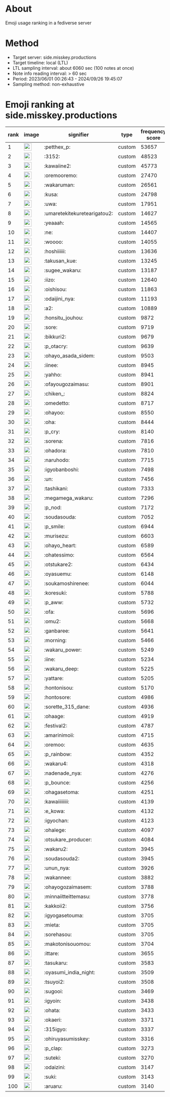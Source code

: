 # About
Emoji usage ranking in a fediverse server

# Method
- Target server: side.misskey.productions
- Target timeline: local (LTL)
- LTL sampling interval: about 6060 sec (100 notes at once)
- Note info reading interval: > 60 sec
- Period: 2023/06/01 00:26:43 - 2024/09/26 19:45:07 
- Sampling method: non-exhaustive

# Emoji ranking at side.misskey.productions

|rank|image|signifier|type|frequency score|
|----|----|----|----|----|
|1|<img height="24" src="https://side.misskey.productions/emoji/petthex_p.webp">|:petthex_p:|custom|53657|
|2|<img height="24" src="https://side.misskey.productions/emoji/3152.webp">|:3152:|custom|48523|
|3|<img height="24" src="https://side.misskey.productions/emoji/kawaiine2.webp">|:kawaiine2:|custom|45773|
|4|<img height="24" src="https://side.misskey.productions/emoji/oremooremo.webp">|:oremooremo:|custom|27470|
|5|<img height="24" src="https://side.misskey.productions/emoji/wakaruman.webp">|:wakaruman:|custom|26561|
|6|<img height="24" src="https://side.misskey.productions/emoji/kusa.webp">|:kusa:|custom|24798|
|7|<img height="24" src="https://side.misskey.productions/emoji/uwa.webp">|:uwa:|custom|17951|
|8|<img height="24" src="https://side.misskey.productions/emoji/umaretekitekuretearigatou2.webp">|:umaretekitekuretearigatou2:|custom|14627|
|9|<img height="24" src="https://side.misskey.productions/emoji/yeaaah.webp">|:yeaaah:|custom|14565|
|10|<img height="24" src="https://side.misskey.productions/emoji/ne.webp">|:ne:|custom|14407|
|11|<img height="24" src="https://side.misskey.productions/emoji/woooo.webp">|:woooo:|custom|14055|
|12|<img height="24" src="https://side.misskey.productions/emoji/hoshiiiiii.webp">|:hoshiiiiii:|custom|13636|
|13|<img height="24" src="https://side.misskey.productions/emoji/takusan_kue.webp">|:takusan_kue:|custom|13245|
|14|<img height="24" src="https://side.misskey.productions/emoji/sugee_wakaru.webp">|:sugee_wakaru:|custom|13187|
|15|<img height="24" src="https://side.misskey.productions/emoji/iizo.webp">|:iizo:|custom|12640|
|16|<img height="24" src="https://side.misskey.productions/emoji/oishisou.webp">|:oishisou:|custom|11863|
|17|<img height="24" src="https://side.misskey.productions/emoji/odaijini_nya.webp">|:odaijini_nya:|custom|11193|
|18|<img height="24" src="https://side.misskey.productions/emoji/a2.webp">|:a2:|custom|10889|
|19|<img height="24" src="https://side.misskey.productions/emoji/honsitu_jouhou.webp">|:honsitu_jouhou:|custom|9872|
|20|<img height="24" src="https://side.misskey.productions/emoji/sore.webp">|:sore:|custom|9719|
|21|<img height="24" src="https://side.misskey.productions/emoji/bikkuri2.webp">|:bikkuri2:|custom|9679|
|22|<img height="24" src="https://side.misskey.productions/emoji/p_otacry.webp">|:p_otacry:|custom|9639|
|23|<img height="24" src="https://side.misskey.productions/emoji/ohayo_asada_sidem.webp">|:ohayo_asada_sidem:|custom|9503|
|24|<img height="24" src="https://side.misskey.productions/emoji/iinee.webp">|:iinee:|custom|8945|
|25|<img height="24" src="https://side.misskey.productions/emoji/yahho.webp">|:yahho:|custom|8941|
|26|<img height="24" src="https://side.misskey.productions/emoji/ofayougozaimasu.webp">|:ofayougozaimasu:|custom|8901|
|27|<img height="24" src="https://side.misskey.productions/emoji/chiken_.webp">|:chiken_:|custom|8824|
|28|<img height="24" src="https://side.misskey.productions/emoji/omedetto.webp">|:omedetto:|custom|8717|
|29|<img height="24" src="https://side.misskey.productions/emoji/ohayoo.webp">|:ohayoo:|custom|8550|
|30|<img height="24" src="https://side.misskey.productions/emoji/oha.webp">|:oha:|custom|8444|
|31|<img height="24" src="https://side.misskey.productions/emoji/p_cry.webp">|:p_cry:|custom|8140|
|32|<img height="24" src="https://side.misskey.productions/emoji/sorena.webp">|:sorena:|custom|7816|
|33|<img height="24" src="https://side.misskey.productions/emoji/ohadora.webp">|:ohadora:|custom|7810|
|34|<img height="24" src="https://side.misskey.productions/emoji/naruhodo.webp">|:naruhodo:|custom|7715|
|35|<img height="24" src="https://side.misskey.productions/emoji/igyobanboshi.webp">|:igyobanboshi:|custom|7498|
|36|<img height="24" src="https://side.misskey.productions/emoji/un.webp">|:un:|custom|7456|
|37|<img height="24" src="https://side.misskey.productions/emoji/tashikani.webp">|:tashikani:|custom|7333|
|38|<img height="24" src="https://side.misskey.productions/emoji/megamega_wakaru.webp">|:megamega_wakaru:|custom|7296|
|39|<img height="24" src="https://side.misskey.productions/emoji/p_nod.webp">|:p_nod:|custom|7172|
|40|<img height="24" src="https://side.misskey.productions/emoji/soudasouda.webp">|:soudasouda:|custom|7052|
|41|<img height="24" src="https://side.misskey.productions/emoji/p_smile.webp">|:p_smile:|custom|6944|
|42|<img height="24" src="https://side.misskey.productions/emoji/murisezu.webp">|:murisezu:|custom|6603|
|43|<img height="24" src="https://side.misskey.productions/emoji/ohayo_heart.webp">|:ohayo_heart:|custom|6589|
|44|<img height="24" src="https://side.misskey.productions/emoji/ohatessimo.webp">|:ohatessimo:|custom|6564|
|45|<img height="24" src="https://side.misskey.productions/emoji/otstukare2.webp">|:otstukare2:|custom|6434|
|46|<img height="24" src="https://side.misskey.productions/emoji/oyasuemu.webp">|:oyasuemu:|custom|6148|
|47|<img height="24" src="https://side.misskey.productions/emoji/soukamoshirenee.webp">|:soukamoshirenee:|custom|6044|
|48|<img height="24" src="https://side.misskey.productions/emoji/koresuki.webp">|:koresuki:|custom|5788|
|49|<img height="24" src="https://side.misskey.productions/emoji/p_aww.webp">|:p_aww:|custom|5732|
|50|<img height="24" src="https://side.misskey.productions/emoji/ofa.webp">|:ofa:|custom|5696|
|51|<img height="24" src="https://side.misskey.productions/emoji/omu2.webp">|:omu2:|custom|5668|
|52|<img height="24" src="https://side.misskey.productions/emoji/ganbaree.webp">|:ganbaree:|custom|5641|
|53|<img height="24" src="https://side.misskey.productions/emoji/morning.webp">|:morning:|custom|5466|
|54|<img height="24" src="https://side.misskey.productions/emoji/wakaru_power.webp">|:wakaru_power:|custom|5249|
|55|<img height="24" src="https://side.misskey.productions/emoji/iine.webp">|:iine:|custom|5234|
|56|<img height="24" src="https://side.misskey.productions/emoji/wakaru_deep.webp">|:wakaru_deep:|custom|5225|
|57|<img height="24" src="https://side.misskey.productions/emoji/yattare.webp">|:yattare:|custom|5205|
|58|<img height="24" src="https://side.misskey.productions/emoji/hontonisou.webp">|:hontonisou:|custom|5170|
|59|<img height="24" src="https://side.misskey.productions/emoji/hontosore.webp">|:hontosore:|custom|4986|
|60|<img height="24" src="https://side.misskey.productions/emoji/sorette_315_dane.webp">|:sorette_315_dane:|custom|4936|
|61|<img height="24" src="https://side.misskey.productions/emoji/ohaage.webp">|:ohaage:|custom|4919|
|62|<img height="24" src="https://side.misskey.productions/emoji/festival2.webp">|:festival2:|custom|4787|
|63|<img height="24" src="https://side.misskey.productions/emoji/amarinimoii.webp">|:amarinimoii:|custom|4715|
|64|<img height="24" src="https://side.misskey.productions/emoji/oremoo.webp">|:oremoo:|custom|4635|
|65|<img height="24" src="https://side.misskey.productions/emoji/p_rainbow.webp">|:p_rainbow:|custom|4352|
|66|<img height="24" src="https://side.misskey.productions/emoji/wakaru4.webp">|:wakaru4:|custom|4318|
|67|<img height="24" src="https://side.misskey.productions/emoji/nadenade_nya.webp">|:nadenade_nya:|custom|4276|
|68|<img height="24" src="https://side.misskey.productions/emoji/p_bounce.webp">|:p_bounce:|custom|4256|
|69|<img height="24" src="https://side.misskey.productions/emoji/ohagasetoma.webp">|:ohagasetoma:|custom|4251|
|70|<img height="24" src="https://side.misskey.productions/emoji/kawaiiiiiiii.webp">|:kawaiiiiiiii:|custom|4139|
|71|<img height="24" src="https://side.misskey.productions/emoji/e_kowa.webp">|:e_kowa:|custom|4132|
|72|<img height="24" src="https://side.misskey.productions/emoji/igyochan.webp">|:igyochan:|custom|4123|
|73|<img height="24" src="https://side.misskey.productions/emoji/ohalege.webp">|:ohalege:|custom|4097|
|74|<img height="24" src="https://side.misskey.productions/emoji/otsukare_producer.webp">|:otsukare_producer:|custom|4084|
|75|<img height="24" src="https://side.misskey.productions/emoji/wakaru2.webp">|:wakaru2:|custom|3945|
|76|<img height="24" src="https://side.misskey.productions/emoji/soudasouda2.webp">|:soudasouda2:|custom|3945|
|77|<img height="24" src="https://side.misskey.productions/emoji/unun_nya.webp">|:unun_nya:|custom|3926|
|78|<img height="24" src="https://side.misskey.productions/emoji/wakannee.webp">|:wakannee:|custom|3882|
|79|<img height="24" src="https://side.misskey.productions/emoji/ohayogozaimasem.webp">|:ohayogozaimasem:|custom|3788|
|80|<img height="24" src="https://side.misskey.productions/emoji/minnaiitteittemasu.webp">|:minnaiitteittemasu:|custom|3778|
|81|<img height="24" src="https://side.misskey.productions/emoji/kakkoii2.webp">|:kakkoii2:|custom|3756|
|82|<img height="24" src="https://side.misskey.productions/emoji/igyogasetouma.webp">|:igyogasetouma:|custom|3705|
|83|<img height="24" src="https://side.misskey.productions/emoji/mieta.webp">|:mieta:|custom|3705|
|84|<img height="24" src="https://side.misskey.productions/emoji/sorehasou.webp">|:sorehasou:|custom|3705|
|85|<img height="24" src="https://side.misskey.productions/emoji/makotonisouomou.webp">|:makotonisouomou:|custom|3704|
|86|<img height="24" src="https://side.misskey.productions/emoji/ittare.webp">|:ittare:|custom|3655|
|87|<img height="24" src="https://side.misskey.productions/emoji/tasukaru.webp">|:tasukaru:|custom|3583|
|88|<img height="24" src="https://side.misskey.productions/emoji/oyasumi_india_night.webp">|:oyasumi_india_night:|custom|3509|
|89|<img height="24" src="https://side.misskey.productions/emoji/tsuyoi2.webp">|:tsuyoi2:|custom|3508|
|90|<img height="24" src="https://side.misskey.productions/emoji/sugooi.webp">|:sugooi:|custom|3469|
|91|<img height="24" src="https://side.misskey.productions/emoji/igyoin.webp">|:igyoin:|custom|3438|
|92|<img height="24" src="https://side.misskey.productions/emoji/ohata.webp">|:ohata:|custom|3433|
|93|<img height="24" src="https://side.misskey.productions/emoji/okaeri.webp">|:okaeri:|custom|3371|
|94|<img height="24" src="https://side.misskey.productions/emoji/315igyo.webp">|:315igyo:|custom|3337|
|95|<img height="24" src="https://side.misskey.productions/emoji/ohiruyasumisskey.webp">|:ohiruyasumisskey:|custom|3316|
|96|<img height="24" src="https://side.misskey.productions/emoji/p_clap.webp">|:p_clap:|custom|3273|
|97|<img height="24" src="https://side.misskey.productions/emoji/suteki.webp">|:suteki:|custom|3270|
|98|<img height="24" src="https://side.misskey.productions/emoji/odaizini.webp">|:odaizini:|custom|3147|
|99|<img height="24" src="https://side.misskey.productions/emoji/suki.webp">|:suki:|custom|3143|
|100|<img height="24" src="https://side.misskey.productions/emoji/aruaru.webp">|:aruaru:|custom|3140|
